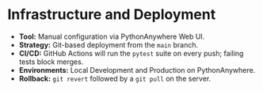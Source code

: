 # Infrastructure and Deployment

*   **Tool:** Manual configuration via PythonAnywhere Web UI.
*   **Strategy:** Git-based deployment from the `main` branch.
*   **CI/CD:** GitHub Actions will run the `pytest` suite on every push; failing tests block merges.
*   **Environments:** Local Development and Production on PythonAnywhere.
*   **Rollback:** `git revert` followed by a `git pull` on the server.
